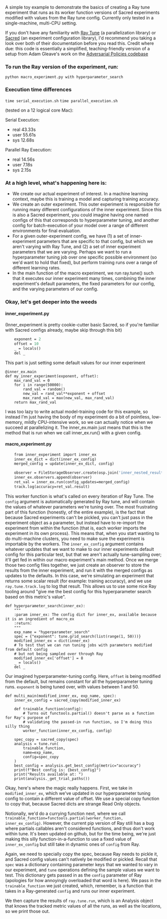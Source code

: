 A simple toy example to demonstrate the basics of creating a Ray tune experiment that runs 
as its worker function versions of Sacred experiments modified with values from the Ray tune config. Currently 
only tested in a single-machine, multi-CPU setting.  

If you don't have any familiarity with [Ray Tune](https://ray.readthedocs.io/en/latest/tune.html) 
(a parallelization library) or [Sacred](https://github.com/IDSIA/sacred/tree/master/sacred) 
(an experiment configuration library), I'd recommend you taking a look over both of
their documentation before you read this. Credit where due: this code is essentially a 
simplified, teaching-friendly version of a setup from Adam Gleave's work on the [Adversarial 
Policies codebase](https://github.com/HumanCompatibleAI/adversarial-policies)

### To run the Ray version of the experiment, run: 
`python macro_experiment.py with hyperparameter_search`


### Execution time differences
`time serial_execution.sh`
`time parallel_execution.sh`

(tested on a 12 logical core Mac): 

Serial Execution:  
- real    43.33s  
- user    55.61s  
- sys     12.68s  

Parallel Ray Execution:  
- real    14.56s  
- user    7.18s  
- sys     2.15s  

### At a high level, what's happening here is:

- We create our actual experiment of interest. In a machine learning context, maybe this is training a 
model and capturing training accuracy.
- We create an outer experiment. This outer experiment is responsible for running many different 
configurations of the inner experiment. Since this is also a Sacred experiment, you could imagine 
having one named configs of this that corresponds to hyperparameter tuning, and another 
config for batch-execution of your model over a range of different environments for final evaluation.
- For a given outer-experiment config, we have (1) a set of inner-experiment parameters that are specific 
to that config, but which we aren't varying with Ray Tune, and (2) a set of inner experiment parameters that 
we are varying. Perhaps we want to run a hyperparameter tuning job over one specific possible environment 
(so we'd want to hold that fixed), but perform training runs over a range of different learning rates.
- In the main function of the macro experiment, we run ray.tune() such that it executes our inner 
experiment many times, combining the inner experiment's default parameters, the fixed parameters for 
our config, and the varying parameters of our config. 


### Okay, let's get deeper into the weeds

#### inner_experiment.py 
(Inner_experiment is pretty cookie-cutter basic Sacred, so if you're familiar with Sacred 
configs already, maybe skip through this bit)
```def baseline_config():
    exponent = 2
    offset = 10
    _ = locals()
    del _
```
This part is just setting some default values for our inner experiment
```
@inner_ex.main
def my_inner_experiment(exponent, offset):
    max_rand_val = 0
    for i in range(50000):
        rand_val = random()
        new_val = rand_val**exponent + offset
        max_rand_val = max(new_val, max_rand_val)
    return max_rand_val
```
I was too lazy to write actual model-training code for this example, so instead I'm just having 
the body of my experiment do a bit of pointless, low-memory, mildly CPU-intensive work, so we can actually 
notice when we succeed at parallelizing it. The inner_ex.main just means that this is the method 
that is run when we call inner_ex.run() with a given config. 


#### macro_experiment.py
```def worker_function(inner_ex_config, config):
    from inner_experiment import inner_ex
    inner_ex_dict = dict(inner_ex_config)
    merged_config = update(inner_ex_dict, config)

    observer = FileStorageObserver.create(osp.join('inner_nested_results'))
    inner_ex.observers.append(observer)
    ret_val = inner_ex.run(config_updates=merged_config)
    track.log(accuracy=ret_val.result)
```
This worker function is what's called on every iteration of Ray Tune. The `config` argument 
is automatically generated by Ray tune, and will contain the values of whatever parameters we're tuning over. 
The most frustrating part of this function (honestly, of the entire example), is the fact that 
because Sacred experiments can't be pickled, you can't just pass in the experiment object as a parameter, 
but instead have to re-import the experiment from within the function (that is, each worker
imports the experiment in its own process). This means that, when you start wanting to do 
multi-machine clusters, you need to make sure the experiment is importable by the workers. 
The `inner_ex_config` argument contains whatever updates that we want to make to our inner experiments default config 
for this particular test, but that we aren't actually tune-sampling over; it'll get fed in 
within our macro experiment's main method. Once we merge those two config files together, we just 
create an observer to store the results from the inner experiment, and run it with the merged configs 
as updates to the defaults. In this case, we're simulating an experiment that returns some scalar result
(for example: training accuracy), and we use `ray.tune.track.log` to log that result. This allows us to 
use some nice Ray tooling around "give me the best config for this hyperparameter search based on this metric's value". 


```@macro_ex.named_config
def hyperparameter_search(inner_ex):
    """
    :param inner_ex: The config dict for inner_ex, available because it is an ingredient of macro_ex
    :return:
    """
    exp_name = "hyperparameter_search"
    spec = {"exponent": tune.grid_search(list(range(1, 50)))}
    modified_inner_ex = dict(inner_ex)
    # To test that we can run tuning jobs with parameters modified from default config
    # but not being sampled over through Ray
    modified_inner_ex['offset'] = 8
    _ = locals()
    del _
```
Our imagined hyperparameter-tuning config. Here, `offset` is being modified from the default, but 
remains constant for all the hyperparameter tuning runs. `exponent` is being tuned over, with 
values between 1 and 50. 


```@macro_ex.main
def multi_main(modified_inner_ex, exp_name, spec):
    inner_ex_config = sacred_copy(modified_inner_ex)

    def trainable_function(config):
        # Turns out functools.partial() doesn't parse as a function for Ray's purpose of
        # validating the passed-in run function, so I'm doing this silly thing
        worker_function(inner_ex_config, config)

    spec_copy = sacred_copy(spec)
    analysis = tune.run(
        trainable_function,
        name=exp_name,
        config=spec_copy
    )
    best_config = analysis.get_best_config(metric="accuracy")
    print(f"Best config is: {best_config}")
    print("Results available at: ")
    print(analysis._get_trial_paths())
```
Okay, here's where the magic really happens. First, we take in `modified_inner_ex`, which we've 
updated in our hyperparameter tuning config to contain a different value of offset. We 
use a special copy function to copy that, because Sacred dicts are strange Read Only objects. 

Notionally, we'd do a currying function next, where we call `trainable_function=functools.partial(worker_function, inner_ex_config)`. 
However, the current pip version of Ray still has a bug where partials callables aren't considered functions, and thus 
don't work within tune. It's been updated on github, but for the time being, we're just making this silly 
function-in-a-function to use a fixed value of `inner_ex_config` but still take in dynamic ones of `config` from Ray. 

Again, we need to specially copy the spec, because Ray needs to pickle it, and Sacred config values can't 
natively be modified or pickled. Recall that `spec` was a dictionary containing parameter keys that we wanted to 
vary in our experiment, and `tune` operations defining the sample values we want to test. This dictionary 
gets passed in as the `config` parameter of Ray (apologies for how annoyingly overloaded that word is here). 
We pass in the `trainable_function` we just created, which, remember, is a function that takes in a 
Ray-generated `config` and runs our inner experiment. 

We then capture the results of `ray.tune.run`, which is an Analysis object that knows the tracked metric values 
of all the runs, as well as the locations, so we print those out. 

